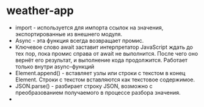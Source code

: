 # weather-app
 * import - используется для импорта ссылок на значения, экспортированные из внешнего модуля.
* Async - эта функция всегда возвращает промис.
* Ключевое слово await заставит интерпретатор JavaScript ждать до тех пор, пока промис справа от await не выполнится. После чего оно вернёт его результат, и выполнение кода продолжится. Работает только внутри async–функций
* Element.append() - вставляет узлы или строки с текстом в конец Element. Строки с текстом вставляются как текстовое содержимое.
* JSON.parse() - разбирает строку JSON, возможно с преобразованием получаемого в процессе разбора значения.
* 
